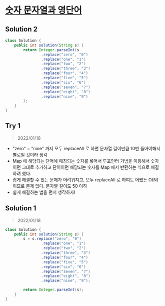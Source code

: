 # [숫자 문자열과 영단어](https://programmers.co.kr/learn/courses/30/lessons/81301)

## Solution 2

```java
class Solution {
    public int solution(String s) {
        return Integer.parseInt(s
                .replace("zero", "0")
                .replace("one", "1")
                .replace("two", "2")
                .replace("three", "3")
                .replace("four", "4")
                .replace("five", "5")
                .replace("six", "6")
                .replace("seven", "7")
                .replace("eight", "8")
                .replace("nine", "9")
        );
    }
}
```

## Try 1

> 2022/01/18

- "zero" ~ "nine" 까지 모두 replaceAll 로 하면 문자열 길이만큼 10번 돌아야해서 별로일 것이라 생각
- Map 에 해당되는 단어에 매칭되는 숫자를 넣어서 투포인터 기법을 이용해서 숫자이면 그대로 추가하고 단어이면 해당되는 숫자를 Map 에서 반환하는 식으로 해결하려 했다.
- 쉽게 해결할 수 있는 문제가 어려워지고, 모두 replaceAll 로 하여도 어쨌든 O(N) 이므로 문제 없다. 문자열 길이도 50 이하
- 쉽게 해결하는 법을 먼저 생각하자!

## Solution 1

> 2022/01/18

```java
class Solution {
    public int solution(String s) {
        s = s.replace("zero", "0")
                .replace("one", "1")
                .replace("two", "2")
                .replace("three", "3")
                .replace("four", "4")
                .replace("five", "5")
                .replace("six", "6")
                .replace("seven", "7")
                .replace("eight", "8")
                .replace("nine", "9");

        return Integer.parseInt(s);
    }
}
```
